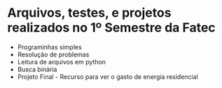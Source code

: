 # Arquivos, testes, e projetos realizados no 1º Semestre da Fatec
- Programinhas simples
- Resolução de problemas
- Leitura de arquivos em python
- Busca binária
- Projeto Final - Recurso para ver o gasto de energia residencial
